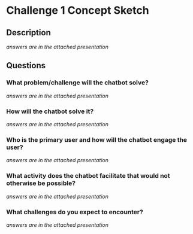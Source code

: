 # Challenge 1 Concept Sketch

## Description

*answers are in the attached presentation*

## Questions

### What problem/challenge will the chatbot solve? 

*answers are in the attached presentation*

### How will the chatbot solve it? 

*answers are in the attached presentation*

### Who is the primary user and how will the chatbot engage the user?

*answers are in the attached presentation*

### What activity does the chatbot facilitate that would not otherwise be possible? 

*answers are in the attached presentation*

### What challenges do you expect to encounter?

*answers are in the attached presentation*